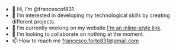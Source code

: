 - 👋 Hi, I’m @francescof831
- 👀 I’m interested in developing my technological skills by creating different projects.
- 🌱 I’m currently working on my website [I'm an inline-style link](https://frankie.digital).
- 💞️ I’m looking to collaborate on nothing at the moment.
- 📫 How to reach me francesco.forte831@gmail.com

<!---
francescof831/francescof831 is a ✨ special ✨ repository because its `README.md` (this file) appears on your GitHub profile.
You can click the Preview link to take a look at your changes.
--->
